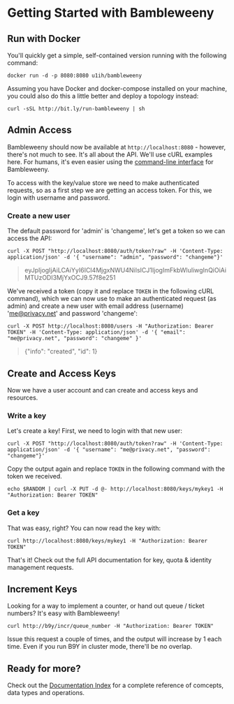 # Getting Started with Bambleweeny

## Run with Docker

You'll quickly get a simple, self-contained version running with the following command:

`docker run -d -p 8080:8080 u1ih/bambleweeny`

Assuming you have Docker and docker-compose installed on your machine, you could also do this a little better and deploy a topology instead:

`curl -sSL http://bit.ly/run-bambleweeny | sh`

## Admin Access

Bambleweeny should now be available at `http://localhost:8080` - however, there's not much to see. It's all about the API. We'll use cURL examples here. For humans, it's even easier using the [command-line interface](https://github.com/u1i/bambleweeny/tree/master/b9y-cli-package) for Bambleweeny.

To access with the key/value store we need to make authenticated requests, so as a first step we are getting an access token. For this, we login with username and password.

### Create a new user

The default password for 'admin' is 'changeme', let's get a token so we can access the API:

`curl -X POST "http://localhost:8080/auth/token?raw" -H 'Content-Type: application/json' -d '{ "username": "admin", "password": "changeme"}'`

> eyJpIjogIjAiLCAiYyI6ICI4MjgxNWU4NiIsICJ1IjogImFkbWluIiwgInQiOiAiMTUzODI3MjYxOCJ9.57f8e251

We've received a token (copy it and replace `TOKEN` in the following cURL command), which we can now use to make an authenticated request (as admin) and create a new user with email address (username) 'me@privacy.net' and password 'changeme':

`curl -X POST http://localhost:8080/users -H "Authorization: Bearer TOKEN" -H 'Content-Type: application/json' -d '{ "email": "me@privacy.net", "password": "changeme" }'`

> {"info": "created", "id": 1}

## Create and Access Keys

Now we have a user account and can create and access keys and resources.

### Write a key
Let's create a key! First, we need to login with that new user:

`curl -X POST "http://localhost:8080/auth/token?raw" -H 'Content-Type: application/json' -d '{ "username": "me@privacy.net", "password": "changeme"}'`

Copy the output again and replace `TOKEN` in the following command with the token we received.

`echo $RANDOM | curl -X PUT -d @- http://localhost:8080/keys/mykey1 -H "Authorization: Bearer TOKEN"`

### Get a key

That was easy, right? You can now read the key with:

`curl http://localhost:8080/keys/mykey1 -H "Authorization: Bearer TOKEN"`

That's it! Check out the full API documentation for key, quota & identity management requests.

## Increment Keys

Looking for a way to implement a counter, or hand out queue / ticket numbers? It's easy with Bambleweeny!

`curl http://b9y/incr/queue_number -H "Authorization: Bearer TOKEN"`

Issue this request a couple of times, and the output will increase by 1 each time. Even if you run B9Y in cluster mode, there'll be no overlap.

## Ready for more?

Check out the [Documentation Index](DocumentationIndex.md) for a complete reference of comcepts, data types and operations.



